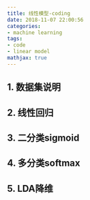 ```yaml
---
title: 线性模型-coding
date: 2018-11-07 22:00:56
categories:
- machine learning
tags:
- code
- linear model
mathjax: true
---
```


## 1. 数据集说明



## 2. 线性回归



## 3. 二分类sigmoid



## 4. 多分类softmax



## 5. LDA降维